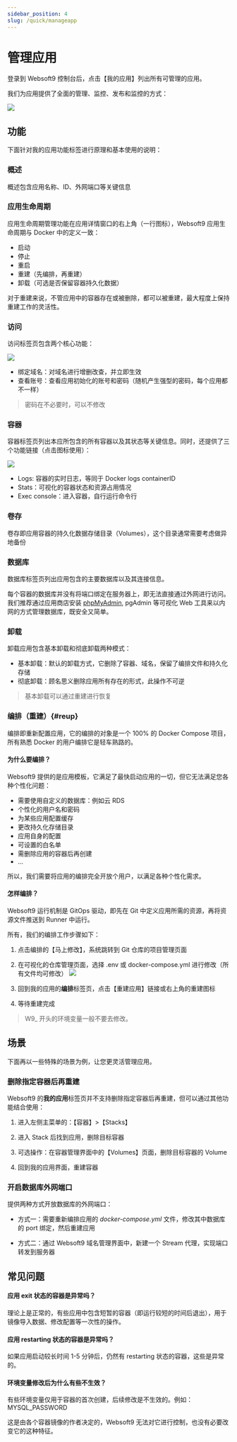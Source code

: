 ```yaml
---
sidebar_position: 4
slug: /quick/manageapp
---
```


# 管理应用

登录到 Websoft9 控制台后，点击【我的应用】列出所有可管理的应用。  

我们为应用提供了全面的管理、监控、发布和监控的方式：  

![](https://libs.websoft9.com/Websoft9/DocsPicture/zh/websoft9/websoft9-myappsdetail.png)

## 功能

下面针对我的应用功能标签进行原理和基本使用的说明：  

### 概述

概述包含应用名称、ID、外网端口等关键信息

### 应用生命周期

应用生命周期管理功能在应用详情窗口的右上角（一行图标），Websoft9 应用生命周期与 Docker 中的定义一致：

- 启动
- 停止
- 重启
- 重建（先编排，再重建）
- 卸载（可选是否保留容器持久化数据）

对于重建来说，不管应用中的容器存在或被删除，都可以被重建，最大程度上保持重建工作的灵活性。 


### 访问

访问标签页包含两个核心功能：

![](https://libs.websoft9.com/Websoft9/DocsPicture/zh/websoft9/websoft9-myapps-access.png)

- 绑定域名：对域名进行增删改查，并立即生效
- 查看账号：查看应用初始化的账号和密码（随机产生强型的密码，每个应用都不一样）

> 密码在不必要时，可以不修改


### 容器

容器标签页列出本应所包含的所有容器以及其状态等关键信息。同时，还提供了三个功能链接（点击图标使用）：  

![](https://libs.websoft9.com/Websoft9/DocsPicture/zh/websoft9/websoft9-myapps-containers.png)


- Logs: 容器的实时日志，等同于 Docker logs containerID
- Stats：可视化的容器状态和资源占用情况
- Exec console：进入容器，自行运行命令行


### 卷存

卷存即应用容器的持久化数据存储目录（Volumes），这个目录通常需要考虑做异地备份

### 数据库

数据库标签页列出应用包含的主要数据库以及其连接信息。  

每个容器的数据库并没有将端口绑定在服务器上，即无法直接通过外网进行访问。我们推荐通过应用商店安装 [phpMyAdmin](../mysql#phpmyadmin), pgAdmin 等可视化 Web 工具来以内网的方式管理数据库，既安全又简单。  

### 卸载

卸载应用包含基本卸载和彻底卸载两种模式：

- 基本卸载：默认的卸载方式，它删除了容器、域名，保留了编排文件和持久化存储
- 彻底卸载：顾名思义删除应用所有存在的形式，此操作不可逆

> 基本卸载可以通过重建进行恢复

### 编排（重建）{#reup}

编排即重新配置应用，它的编排的对象是一个 100% 的 Docker Compose 项目，所有熟悉 Docker 的用户编排它是轻车熟路的。  

#### 为什么要编排？

Websoft9 提供的是应用模板，它满足了最快启动应用的一切，但它无法满足您各种个性化问题：

- 需要使用自定义的数据库：例如云 RDS
- 个性化的用户名和密码
- 为某些应用配置缓存
- 更改持久化存储目录
- 应用自身的配置
- 可设置的白名单
- 需删除应用的容器后再创建
- ...

所以，我们需要将应用的编排完全开放个用户，以满足各种个性化需求。  


#### 怎样编排？

Websoft9 运行机制是 GitOps 驱动，即先在 Git 中定义应用所需的资源，再将资源文件推送到 Runner 中运行。  

所有，我们的编排工作步骤如下：

1. 点击编排的【马上修改】，系统跳转到 Git 仓库的项目管理页面

2. 在可视化的仓库管理页面，选择 .env 或 docker-compose.yml 进行修改（所有文件均可修改）
   ![](https://libs.websoft9.com/Websoft9/DocsPicture/zh/websoft9/websoft9-gitea-repo.png)

3. 回到我的应用的**编排**标签页，点击【重建应用】链接或右上角的重建图标

4. 等待重建完成


> W9_ 开头的环境变量一般不要去修改。


## 场景

下面再以一些特殊的场景为例，让您更灵活管理应用。  

### 删除指定容器后再重建

Websoft9 的**我的应用**标签页并不支持删除指定容器后再重建，但可以通过其他功能结合使用：

1. 进入左侧主菜单的：【容器】>【Stacks】

2. 进入 Stack 后找到应用，删除目标容器

3. 可选操作：在容器管理界面中的【Volumes】页面，删除目标容器的 Volume

4. 回到我的应用界面，重建容器

### 开启数据库外网端口

提供两种方式开放数据库的外网端口：

- 方式一：需要重新编排应用的 *docker-compose.yml* 文件，修改其中数据库的 port 绑定，然后重建应用

- 方式二：通过 Websoft9 域名管理界面中，新建一个 Stream 代理，实现端口转发到服务器



## 常见问题

#### 应用 exit 状态的容器是异常吗？

理论上是正常的，有些应用中包含短暂的容器（即运行较短的时间后退出），用于镜像导入数据、修改配置等一次性的操作。 

#### 应用 restarting 状态的容器是异常吗？

如果应用启动较长时间 1-5 分钟后，仍然有 restarting 状态的容器，这些是异常的。

#### 环境变量修改后为什么有些不生效？

有些环境变量仅用于容器的首次创建，后续修改是不生效的。例如：MYSQL_PASSWORD  

这是由各个容器镜像的作者决定的，Websoft9 无法对它进行控制，也没有必要改变它的这种特征。    
